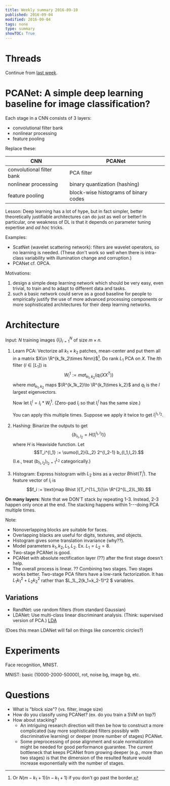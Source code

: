 ```yaml
---
title: Weekly summary 2016-09-10
published: 2016-09-04
modified: 2016-09-04
tags: none
type: summary
showTOC: True
---
```


# Threads

Continue from [last week](2016-09-03.html).

# PCANet: A simple deep learning baseline for image classification?

Each stage in a CNN consists of 3 layers:

* convolutional filter bank
* nonlinear processing
* feature pooling

Replace these:

| CNN | PCANet | 
|---|---|
| convolutional filter bank | PCA filter |
| nonlinear processing | binary quantization (hashing) |
| feature pooling | block-wise histograms of binary codes |

Lesson: 
Deep learning has a lot of hype, but in fact simpler, better theoretically justifiable architectures can do just as well or better! In particular, one weakness of DL is that it depends on parameter tuning expertise and *ad hoc* tricks.

Examples:

* ScatNet (wavelet scattering network): filters are wavelet operators, so no learning is needed. (These don't work so well when there is intra-class variability with illumination change and corruption.)
* PCANet cf. OPCA.

Motivations:

1. design a simple deep learning network which should be very easy, even trivial, to train and to adapt to different data and tasks. 
2. such a basic network could serve as a good baseline for people to empirically justify the use of more advanced processing components or more sophisticated architectures for their deep learning networks.

# Architecture

Input: $N$ training images $\{I_i\}_{i=1}^N$ of size $m\times n$.

1.  Learn PCA: Vectorize all $k_1\times k_2$ patches, mean-center and put them all in a matrix $X\in \R^{k_1k_2\times Nmn}$[^f1]. Do rank $L_1$ PCA on $X$. The $l$th filter ($l\in [L_1]$) is
	$$ W_l^1 := mat_{k_1,k_2}(q_l(XX^T))$$
    where $mat_{k_1,k_2}$ maps $\R^{k_1k_2}\to \R^{k_1\times k_2}$ and $q_l$ is the $l$ largest eigenvectors.

	Now let $I_i^l = I_i * W_l^1$. (Zero-pad $I_i$ so that $I_i^l$ has the same size.)
	
	You can apply this multiple times. Suppose we apply it twice to get $I_i^{l_1, l_2}$.
2.  Hashing: Binarize the outputs to get
	$$\{b_{l_1,l_2} = H(I_i^{l_1,l_2})\}$$
	where $H$ is Heaviside function.
	Let
	$$T_i^{l_1} := \sumo{l_2}{L_2} 2^{l_2-1} b_{l_1,l_2}.$$
	(I.e., treat $(b_{l_1,l_2})_{l_2=1}^{L_2}$ categorically.)
3.  Histogram: Express histogram with $L_2$ bins as a vector $Bhist(T_i^l)$. The feature vector of $I_i$ is 
	$$f_i := \text{map Bhist }[T_i^{1:L_1}]\in \R^{2^{L_2}L_1B}.$$
	
[^f1]: Or $N(m-k_1+1)(n-k_1+1)$ if you don't go past the border.

**On many layers**: Note that we DON'T stack by repeating 1-3. Instead, 2-3 happen only once at the end. The stacking happens within 1---doing PCA multiple times.

Note: 

* Nonoverlapping blocks are suitable for faces. 
* Overlapping blacks are useful for digits, textures, and objects.
* Histogram gives some translation invariance (why??).
* Model parameters $k_1,k_2,L_1,L_2$. Ex. $L_1=L_2=8$.
* Two-stage PCANet is good.
* PCANet with absolute rectification layer (??) after the first stage doesn't help.
* The overall process is linear. ?? Combining two stages. Two stages works better. Two-stage PCA filters have a low-rank factorization. It has $L_1k_1^2 + L_2k_2^2$ rather than $L_1L_2(k_1+k_2-1)^2 $ variables.

## Variations

* RandNet: use random filters (from standard Gaussian)
* LDANet: Use multi-class linear discriminant analysis. (Think: supervised version of PCA.) [LDA](../tcs/machine_learning/matrices/lda.html)

(Does this mean LDANet will fail on things like concentric circles?)

# Experiments

Face recognition, MNIST.

MNIST: basic (10000-2000-50000), rot, noise bg, image bg, etc.

# Questions

* What is "block size"? (vs. filter, image size)
* How do you classify using PCANet? (ex. do you train a SVM on top?)
* How about stacking?
    * An intriguing research direction will then be how to construct a more complicated (say more sophisticated filters possibly with discriminative learning) or deeper (more number of stages) PCANet.
	* Some preprocessing of pose alignment and scale normalization might be needed for good performance guarantee. The current bottleneck that keeps PCANet from growing deeper (e.g., more than two stages) is that the dimension of the resulted feature would increase exponentially with the number of stages.
